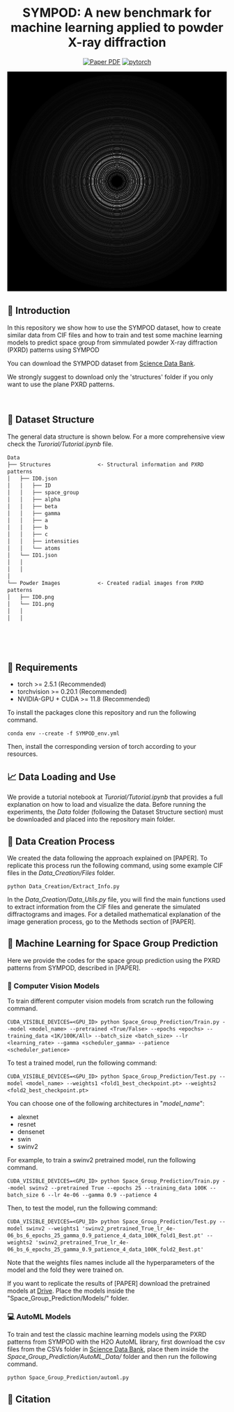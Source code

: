 <div align="center">

# SYMPOD: A new benchmark for machine learning applied to powder X-ray diffraction

[![Paper PDF](https://img.shields.io/badge/Paper-PDF-red.svg)](link)
[![pytorch](https://img.shields.io/badge/PyTorch_1.10+-ee4c2c?logo=pytorch&logoColor=white)](https://pytorch.org/get-started/locally/)


</div>

<div align="center">

![](imgs/Circ.png)

</div>

## :star2: Introduction

In this repository we show how to use the SYMPOD dataset, how to create similar data from CIF files and how to train and test some machine learning models to predict space group from simmulated powder X-ray diffraction (PXRD) patterns using SYMPOD

You can download the SYMPOD dataset from [Science Data Bank](https://www.scidb.cn/en/detail?dataSetId=91574142078b45c79d532d97b294ed44).

We strongly suggest to download only the 'structures' folder if you only want to use the plane PXRD patterns. 

<br>

## :open_file_folder: Dataset Structure

The general data structure is shown below. For a more comprehensive view check the *Turorial/Tutorial.ipynb* file.

```
Data
├── Structures               <- Structural information and PXRD patterns
│   ├── ID0.json                                       
│   │   ├── ID                          
│   │   ├── space_group                 
│   │   ├── alpha                       
│   │   ├── beta                        
│   │   ├── gamma                       
│   │   ├── a                           
│   │   ├── b                           
│   │   ├── c                           
│   │   ├── intensities             
│   │   └── atoms            
│   └── ID1.json
│   │   
│   │   
│
└── Powder Images            <- Created radial images from PXRD patterns
│   ├── ID0.png
│   └── ID1.png
│   │   
│   │   
```
<br>
<br>

<br>

## :wrench: Requirements

- torch >= 2.5.1 (Recommended)
- torchvision >= 0.20.1 (Recommended)
- NVIDIA-GPU + CUDA >= 11.8 (Recommended)

To install the packages clone this repository and run the following command.

```
conda env --create -f SYMPOD_env.yml
```

Then, install the corresponding version of torch according to your resources.


## :chart_with_upwards_trend: Data Loading and Use

We provide a tutorial notebook at *Turorial/Tutorial.ipynb* that provides a full explanation on how to load and visualize the data. Before running the experiments, the *Data* folder (following the Dataset Structure section) must be downloaded and placed into the repository main folder.

## :crystal_ball: Data Creation Process

We created the data following the approach explained on [PAPER]. To replicate this process run the following command, using some example CIF files in the *Data_Creation/Files* folder.

```
python Data_Creation/Extract_Info.py
```

In the *Data_Creation/Data_Utils.py* file, you will find the main functions used to extract information from the CIF files and generate the simulated diffractograms and images. For a detailed mathematical explanation of the image generation process, go to the Methods section of [PAPER].

## :robot: Machine Learning for Space Group Prediction

Here we provide the codes for the space group prediction using the PXRD patterns from SYMPOD, described in [PAPER]. 

### :eyes: Computer Vision Models

To train different computer vision models from scratch run the following command.

```
CUDA_VISIBLE_DEVICES=<GPU_ID> python Space_Group_Prediction/Train.py --model <model_name> --pretrained <True/False> --epochs <epochs> --training_data <1K/100K/All> --batch_size <batch_size> --lr <learning_rate> --gamma <scheduler_gamma> --patience <scheduler_patience>
```

To test a trained model, run the following command:
```
CUDA_VISIBLE_DEVICES=<GPU_ID> python Space_Group_Prediction/Test.py --model <model_name> --weights1 <fold1_best_checkpoint.pt> --weights2 <fold2_best_checkpoint.pt>
```

You can choose one of the following architectures in "*model_name*":

* alexnet
* resnet
* densenet
* swin
* swinv2

For example, to train a swinv2 pretrained model, run the following command.
```
CUDA_VISIBLE_DEVICES=<GPU_ID> python Space_Group_Prediction/Train.py --model swinv2 --pretrained True --epochs 25 --training_data 100K --batch_size 6 --lr 4e-06 --gamma 0.9 --patience 4
```

Then, to test the model, run the following command:
```
CUDA_VISIBLE_DEVICES=<GPU_ID> python Space_Group_Prediction/Test.py --model swinv2 --weights1 'swinv2_pretrained_True_lr_4e-06_bs_6_epochs_25_gamma_0.9_patience_4_data_100K_fold1_Best.pt' --weights2 'swinv2_pretrained_True_lr_4e-06_bs_6_epochs_25_gamma_0.9_patience_4_data_100K_fold2_Best.pt'
```

Note that the weights files names include all the hyperparameters of the model and the fold they were trained on.

If you want to replicate the results of [PAPER] download the pretrained models at [Drive](https://drive.google.com/drive/folders/1K_tu-JUu6ksK4c-2MM3lmG0ZzxSAScjI?usp=drive_link). Place the models inside the "Space_Group_Prediction/Models/" folder.

### :computer: AutoML Models

To train and test the classic machine learning models using the PXRD patterns from SYMPOD with the H2O AutoML library, first download the csv files from the CSVs folder in [Science Data Bank](https://www.scidb.cn/en/detail?dataSetId=91574142078b45c79d532d97b294ed44), place them inside the *Space_Group_Prediction/AutoML_Data/* folder and then run the following command. 

```
python Space_Group_Prediction/automl.py
```

## :page_with_curl: Citation


